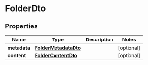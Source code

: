 # FolderDto

## Properties
Name | Type | Description | Notes
------------ | ------------- | ------------- | -------------
**metadata** | [**FolderMetadataDto**](FolderMetadataDto.md) |  |  [optional]
**content** | [**FolderContentDto**](FolderContentDto.md) |  |  [optional]
